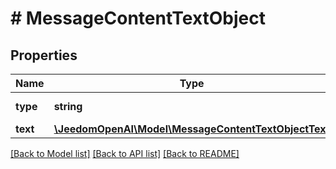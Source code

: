 # # MessageContentTextObject

## Properties

Name | Type | Description | Notes
------------ | ------------- | ------------- | -------------
**type** | **string** | Always &#x60;text&#x60;. |
**text** | [**\JeedomOpenAI\Model\MessageContentTextObjectText**](MessageContentTextObjectText.md) |  |

[[Back to Model list]](../../README.md#models) [[Back to API list]](../../README.md#endpoints) [[Back to README]](../../README.md)

